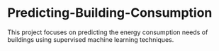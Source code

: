 # Predicting-Building-Consumption
This project focuses on predicting the energy consumption needs of buildings using supervised machine learning techniques.
